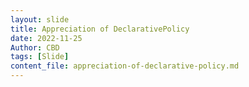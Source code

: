 ```yaml
---
layout: slide
title: Appreciation of DeclarativePolicy
date: 2022-11-25
Author: CBD
tags: [Slide]
content_file: appreciation-of-declarative-policy.md
---
```

